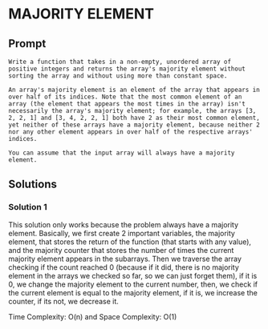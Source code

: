 # MAJORITY ELEMENT

  ## Prompt

    Write a function that takes in a non-empty, unordered array of positive integers and returns the array's majority element without sorting the array and without using more than constant space.

    An array's majority element is an element of the array that appears in over half of its indices. Note that the most common element of an array (the element that appears the most times in the array) isn't necessarily the array's majority element; for example, the arrays [3, 2, 2, 1] and [3, 4, 2, 2, 1] both have 2 as their most common element, yet neither of these arrays have a majority element, because neither 2  nor any other element appears in over half of the respective arrays' indices.
  
    You can assume that the input array will always have a majority element.
 
  ## Solutions
  ### Solution 1
  This solution only works because the problem always have a majority element. Basically, we first create 2 important variables, the majority element, that stores the return of the function (that starts with any value), and the majority counter that stores the number of times the current majority element appears in the subarrays. Then we traverse the array checking if the count reached 0 (because if it did, there is no majority element in the arrays we checked so far, so we can just forget them), if it is 0, we change the majority element to the current number, then, we check if the current element is equal to the majority element, if it is, we increase the counter, if its not, we decrease it.

  Time Complexity: O(n) and Space Complexity: O(1) 